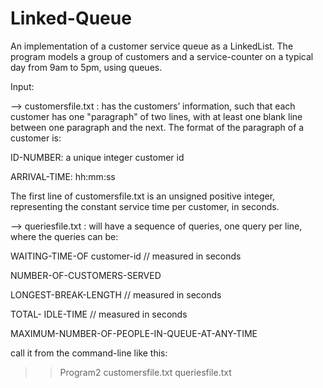 # Linked-Queue
An implementation of a customer service queue as a LinkedList. The program models a group of customers and a service-counter on a typical day from 9am to 5pm, using queues.

Input: 



--> customersfile.txt  :  has the customers’ information, such that each customer has one "paragraph" of two lines, with at least one blank line between one paragraph and the next. The format of the paragraph of a customer is:


ID-NUMBER: a unique integer customer id 

ARRIVAL-TIME: hh:mm:ss


The first line of customersfile.txt is an unsigned positive integer, representing the constant service time per customer, in seconds.



--> queriesfile.txt  :  will have a sequence of queries, one query per line, where the queries can be:


WAITING-TIME-OF customer-id // measured in seconds 

NUMBER-OF-CUSTOMERS-SERVED

LONGEST-BREAK-LENGTH // measured in seconds 

TOTAL- IDLE-TIME // measured in seconds 

MAXIMUM-NUMBER-OF-PEOPLE-IN-QUEUE-AT-ANY-TIME


call it from the command-line like this:
>> Program2 customersfile.txt queriesfile.txt
